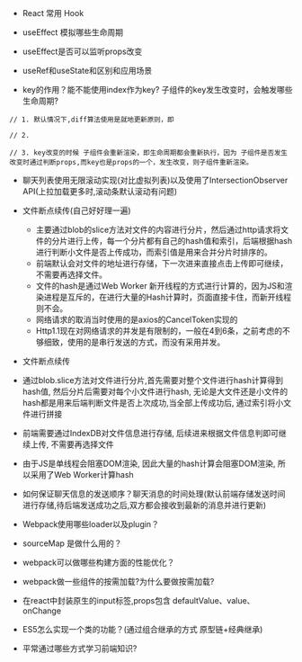 -  React 常用 Hook



- useEffect 模拟哪些生命周期



- useEffect是否可以监听props改变



- useRef和useState和区别和应用场景



- key的作用？能不能使用index作为key? 子组件的key发生改变时，会触发哪些生命周期?

```react
// 1. 默认情况下,diff算法使用是就地更新原则，即

// 2. 

// 3. key改变的时候 子组件会重新渲染，即生命周期都会重新执行，因为 子组件是否发生改变时通过判断props,而key也是props的一个，发生改变，则子组件重新渲染。
```



- 聊天列表使用无限滚动实现(对比虚拟列表)以及使用了IntersectionObserver API(上拉加载更多时,滚动条默认滚动有问题)



- 文件断点续传(自己好好理一遍)
  - 主要通过blob的slice方法对文件的内容进行分片，然后通过http请求将文件的分片进行上传，每一个分片都有自己的hash值和索引，后端根据hash进行判断小文件是否上传成功，而索引值是用来合并分片时排序的。
  - 前端默认会对文件的地址进行存储，下一次进来直接点击上传即可继续，不需要再选择文件。
  - 文件的hash是通过Web Worker 新开线程的方式进行计算的，因为JS和渲染进程是互斥的，在进行大量的Hash计算时，页面直接卡住，而新开线程则不会。
  - 网络请求的取消当时使用的是axios的CancelToken实现的
  - Http1.1现在对网络请求的并发是有限制的，一般在4到6条，之前考虑的不够细致，使用的是串行发送的方式，而没有采用并发。

- 文件断点续传
 - 通过blob.slice方法对文件进行分片,首先需要对整个文件进行hash计算得到hash值, 然后分片后需要对每个小文件进行hash, 无论是大文件还是小文件的hash都是用来后端判断文件是否上次成功,当全部上传成功后, 通过索引将小文件进行拼接
 - 前端需要通过IndexDB对文件信息进行存储, 后续进来根据文件信息判即可继续上传, 不需要再选择文件
 - 由于JS是单线程会阻塞DOM渲染, 因此大量的hash计算会阻塞DOM渲染, 所以采用了Web Worker计算hash

- 如何保证聊天信息的发送顺序？聊天消息的时间处理(默认前端存储发送时间进行存储,待后端发送成功之后,双方都会接收到最新的消息并进行更新)



- Webpack使用哪些loader以及plugin？



- sourceMap 是做什么用的？



- webpack可以做哪些构建方面的性能优化？



- webpack做一些组件的按需加载?为什么要做按需加载?



- 在react中封装原生的input标签,props包含 defaultValue、value、onChange



- ES5怎么实现一个类的功能？(通过组合继承的方式 原型链+经典继承)



- 平常通过哪些方式学习前端知识?